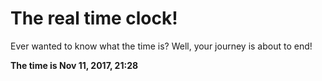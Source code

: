 # The real time clock!

Ever wanted to know what the time is? Well, your journey is about to end!

**The time is Nov 11, 2017, 21:28**